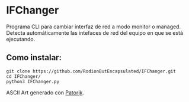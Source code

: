 # IFChanger
Programa CLI para cambiar interfaz de red a modo monitor o managed. Detecta automáticamente las intefaces de red del equipo en que se está ejecutando.

## Como instalar:
```
git clone https://github.com/RodionButEncapsulated/IFChanger.git
cd IFChanger/
python3 IFChanger.py
```
ASCII Art generado con [Patorjk](https://patorjk.com "Ir a patorjk.com").
